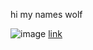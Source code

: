 hi my names wolf 

![image](https://i.pinimg.com/1200x/69/25/4e/69254eee4b803841e37f0dd458ecc70b.jpg)
[link](https://spacehey.com/wolfcorpse) 

<!--
**slaughterwolf/slaughterwolf** is a ✨ _special_ ✨ repository because its `README.md` (this file) appears on your GitHub profile.

Here are some ideas to get you started:

- 🔭 I’m currently working on ...
- 🌱 I’m currently learning ...
- 👯 I’m looking to collaborate on ...
- 🤔 I’m looking for help with ...
- 💬 Ask me about ...
- 📫 How to reach me: ...
- 😄 Pronouns: ...
- ⚡ Fun fact: ...
-->
